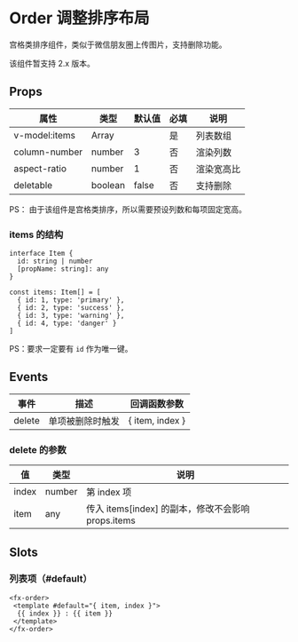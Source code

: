 # Order 调整排序布局

宫格类排序组件，类似于微信朋友圈上传图片，支持删除功能。

该组件暂支持 2.x 版本。

## Props

| 属性          | 类型    | 默认值 | 必填 | 说明       |
| ------------- | ------- | ------ | ---- | ---------- |
| v-model:items | Array   |        | 是   | 列表数组   |
| column-number | number  | 3      | 否   | 渲染列数   |
| aspect-ratio  | number  | 1      | 否   | 渲染宽高比 |
| deletable     | boolean | false  | 否   | 支持删除   |

PS： 由于该组件是宫格类排序，所以需要预设列数和每项固定宽高。

### items 的结构

```
interface Item {
  id: string | number
  [propName: string]: any
}

const items: Item[] = [
  { id: 1, type: 'primary' },
  { id: 2, type: 'success' },
  { id: 3, type: 'warning' },
  { id: 4, type: 'danger' }
]
```

PS：要求一定要有 `id` 作为唯一键。

## Events

| 事件   | 描述             | 回调函数参数    |
| ------ | ---------------- | --------------- |
| delete | 单项被删除时触发 | { item, index } |

### delete 的参数

| 值    | 类型   | 说明                                               |
| ----- | ------ | -------------------------------------------------- |
| index | number | 第 index 项                                        |
| item  | any    | 传入 items[index] 的副本，修改不会影响 props.items |

## Slots

### 列表项（#default）

```
<fx-order>
 <template #default="{ item, index }">
  {{ index }} : {{ item }}
 </template>
</fx-order>
```
